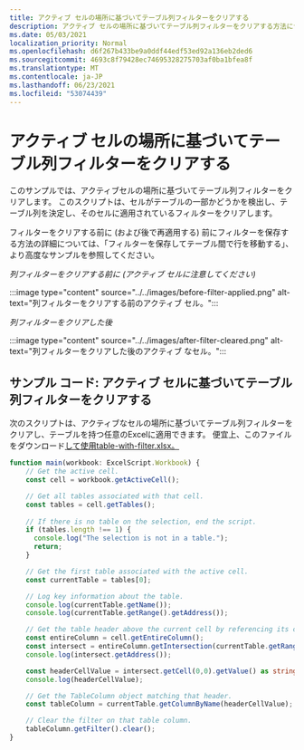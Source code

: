 ```yaml
---
title: アクティブ セルの場所に基づいてテーブル列フィルターをクリアする
description: アクティブ セルの場所に基づいてテーブル列フィルターをクリアする方法について学習します。
ms.date: 05/03/2021
localization_priority: Normal
ms.openlocfilehash: d6f267b433be9a0ddf44edf53ed92a136eb2ded6
ms.sourcegitcommit: 4693c8f79428ec74695328275703af0ba1bfea8f
ms.translationtype: MT
ms.contentlocale: ja-JP
ms.lasthandoff: 06/23/2021
ms.locfileid: "53074439"
---
```

# <a name="clear-table-column-filter-based-on-active-cell-location"></a>アクティブ セルの場所に基づいてテーブル列フィルターをクリアする

このサンプルでは、アクティブセルの場所に基づいてテーブル列フィルターをクリアします。 このスクリプトは、セルがテーブルの一部かどうかを検出し、テーブル列を決定し、そのセルに適用されているフィルターをクリアします。

フィルターをクリアする前に (および後で再適用する) 前にフィルターを保存する方法の[](move-rows-across-tables.md)詳細については、「フィルターを保存してテーブル間で行を移動する」、より高度なサンプルを参照してください。

_列フィルターをクリアする前に (アクティブ セルに注意してください)_

:::image type="content" source="../../images/before-filter-applied.png" alt-text="列フィルターをクリアする前のアクティブ セル。":::

_列フィルターをクリアした後_

:::image type="content" source="../../images/after-filter-cleared.png" alt-text="列フィルターをクリアした後のアクティブ なセル。":::

## <a name="sample-code-clear-table-column-filter-based-on-active-cell"></a>サンプル コード: アクティブ セルに基づいてテーブル列フィルターをクリアする

次のスクリプトは、アクティブなセルの場所に基づいてテーブル列フィルターをクリアし、テーブルを持つ任意のExcelに適用できます。 便宜上、このファイルをダウンロード<a href="table-with-filter.xlsx">して使用table-with-filter.xlsx。 </a>

```TypeScript
function main(workbook: ExcelScript.Workbook) {
    // Get the active cell.
    const cell = workbook.getActiveCell();

    // Get all tables associated with that cell.
    const tables = cell.getTables();
    
    // If there is no table on the selection, end the script.
    if (tables.length !== 1) {
      console.log("The selection is not in a table.");
      return;
    }

    // Get the first table associated with the active cell.
    const currentTable = tables[0];

    // Log key information about the table.
    console.log(currentTable.getName());
    console.log(currentTable.getRange().getAddress());

    // Get the table header above the current cell by referencing its column.
    const entireColumn = cell.getEntireColumn();
    const intersect = entireColumn.getIntersection(currentTable.getRange());
    console.log(intersect.getAddress());

    const headerCellValue = intersect.getCell(0,0).getValue() as string;
    console.log(headerCellValue);

    // Get the TableColumn object matching that header.
    const tableColumn = currentTable.getColumnByName(headerCellValue);

    // Clear the filter on that table column.
    tableColumn.getFilter().clear();
}
```
